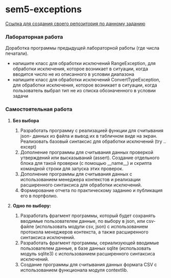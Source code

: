 # sem5-exceptions

[Ссылка для создания своего репозитория по данному заданию](https://classroom.github.com/assignment-invitations/91b324b2cab3849669c8d4cd85e9b976/)

### Лабораторная работа

Доработка программы предыдущей лабораторной работы (где числа печатали).

* напишите класс для обработки исключений RangeException, для обработки исключения, которое возникает в ситуации, когда вводится число не из описанного в условии диапазона
* напишите класс для обработки исключений ConvertTypeException, для обработки исключения, которое возникает в ситуации, когда пользователь выбрал тип не из списка обозначенного в условии задачи

### Самостоятельная работа

1. __Без выбора__
   1. Разработать программу с реализацией функции для считывания json- данных из файла и вывод их в табличном виде на экран. Реализовать базовый синтаксис для обработки исключений (try .. except)
   2. Дополнение программы для считывания данных проверкой утверждений или высказываний (assert). Создание отдельного блока для такой проверки (с помощью \_\_name\_\_) и скрипта командной строки для запуска этих проверок.
   3. Дополнение программы для считывания данных с использованием менеджера контекстов и реализации расширенного синтаксиса для обработки исключений.
   4. Формирование отчета по практическому заданию и публикация его в портфолио.

2. __Одно по выбору:__
   1. Разработать фрагмент программы, который будет сохранять вводимые пользователем данные, по выбору в json, или csv-файле (использовать модули csv, json) с использованием протокола менеджеров контекста, а также расширенного синтаксиса исключений.
   2. Разработать фрагмент программы, сериализующей вводимые пользователем данные, в базе данных sqlite (использовать модуль sqlite3) с использованием расширенного синтаксиса исключений.
   3. Создание программы для считывания данных формата CSV c использованием функционала модуля contextlib.
